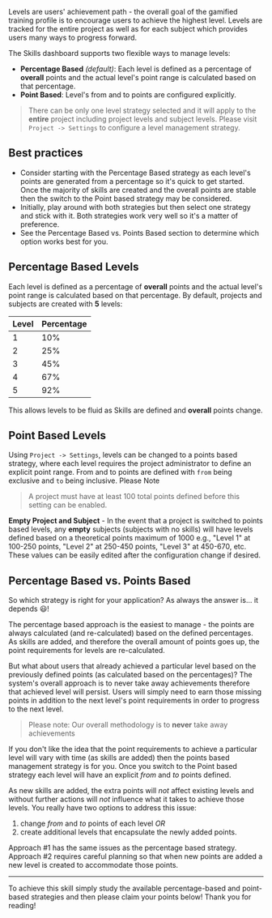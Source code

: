 Levels are users' achievement path - the overall goal of the gamified training profile is to encourage users to achieve the highest level. Levels are tracked for the entire project as well as for each subject which provides users many ways to progress forward.

The Skills dashboard supports two flexible ways to manage levels:

* **Percentage Based** <em>(default)</em>: Each level is defined as a percentage of **overall** points and the actual level's point range is calculated based on that percentage.
* <strong>Point Based</strong>: Level's from and to points are configured explicitly.

> There can be only one level strategy selected and it will apply to the **entire** project including project levels and subject levels.
> Please visit `Project -> Settings` to configure a level management strategy.

## Best practices

* Consider starting with the Percentage Based strategy as each level's points are generated from a percentage so it's quick to get started. Once the majority of skills are created and the overall points are stable then the switch to the Point based strategy may be considered.
* Initially, play around with both strategies but then select one strategy and stick with it. Both strategies work very well so it's a matter of preference.
* See the Percentage Based vs. Points Based section to determine which option works best for you.

## Percentage Based Levels

Each level is defined as a percentage of **overall** points and the actual level's point range is calculated based on that percentage. By default, projects and subjects are created with **5** levels:

| Level | Percentage |
| ----- | ---------- |
| 1 | 10% |
| 2 | 25% |
| 3 | 45% |
| 4 | 67% |
| 5 | 92% |

This allows levels to be fluid as Skills are defined and **overall** points change.

## Point Based Levels

Using `Project -> Settings`, levels can be changed to a points based strategy, where each level requires the project administrator to define an explicit point range. From and to points are defined with `from` being exclusive and `to` being inclusive.
Please Note

> A project must have at least 100 total points defined before this setting can be enabled.

**Empty Project and Subject** \- In the event that a project is switched to points based levels\, any **empty** subjects (subjects with no skills) will have levels defined based on a theoretical points maximum of 1000 e.g., "Level 1" at 100-250 points, "Level 2" at 250-450 points, "Level 3" at 450-670, etc. These values can be easily edited after the configuration change if desired.

## Percentage Based vs. Points Based

So which strategy is right for your application? As always the answer is... it depends 😃!

The percentage based approach is the easiest to manage - the points are always calculated (and re-calculated) based on the defined percentages. As skills are added, and therefore the overall amount of points goes up, the point requirements for levels are re-calculated.

But what about users that already achieved a particular level based on the previously defined points (as calculated based on the percentages)? The system's overall approach is to never take away achievements therefore that achieved level will persist. Users will simply need to earn those missing points in addition to the next level's point requirements in order to progress to the next level.

> Please note: Our overall methodology is to **never** take away achievements

If you don't like the idea that the point requirements to achieve a particular level will vary with time (as skills are added) then the points based management strategy is for you. Once you switch to the Point based strategy each level will have an explicit *from* and *to* points defined.

As new skills are added, the extra points will *not* affect existing levels and without further actions will *not* influence what it takes to achieve those levels. You really have two options to address this issue:

1. change *from* and *to* points of each level *OR*
2. create additional levels that encapsulate the newly added points.

Approach #1 has the same issues as the percentage based strategy. Approach #2 requires careful planning so that when new points are added a new level is created to accommodate those points.

***

To achieve this skill simply study the available percentage-based and point-based strategies and then please claim your points below! Thank you for reading!